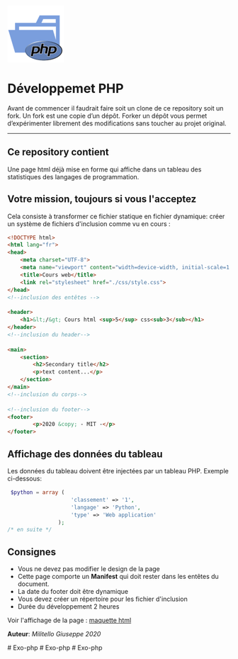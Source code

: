 ![php logo](image/php.png "php logo") 
# Développemet PHP 
Avant de commencer il faudrait faire soit un clone de ce repository soit un fork. Un fork est une copie d’un dépôt. Forker un dépôt vous permet d’expérimenter librement des modifications sans toucher au projet original.

- - -
## Ce repository contient
Une page html déjà mise en forme qui affiche dans un tableau des statistiques des langages de programmation.

## Votre mission, toujours si vous l'acceptez
Cela consiste à transformer ce fichier statique en fichier dynamique: créer un système de fichiers d'inclusion comme vu en cours :
```html
<!DOCTYPE html>
<html lang="fr">
<head>
    <meta charset="UTF-8">
    <meta name="viewport" content="width=device-width, initial-scale=1.0">
    <title>Cours web</title>
    <link rel="stylesheet" href="./css/style.css">
</head>
<!--inclusion des entêtes -->

<header>
    <h1>&lt;/&gt; Cours html <sup>5</sup> css<sub>3</sub></h1>
</header>
<!--inclusion du header-->

<main>
    <section>
        <h2>Secondary title</h2>
        <p>text content...</p>
    </section>
</main>
<!--inclusion du corps-->

<!--inclusion du footer-->
<footer>
        <p>2020 &copy; - MIT -</p>
</footer>
```
## Affichage des données du tableau
Les données du tableau doivent être injectées par un tableau PHP. Exemple ci-dessous:

```PHP
 $python = array (
                    'classement' => '1',
                    'langage' => 'Python',
                    'type' => 'Web application'
                );
/* en suite */


```   
## Consignes
* Vous ne devez pas modifier le design de la page
* Cette page comporte un **Manifest** qui doit rester dans les entêtes du document.
* La date du footer doit être dynamique
* Vous devez créer un répertoire pour les fichier d'inclusion
* Durée du développement 2 heures

Voir l'affichage de la page : [maquette html](https://giusmili.github.io/exercice_php/index.html "Page en html")

**Auteur**: _Militello_ _Giuseppe_ _2020_
        

#   E x o - p h p 
 
 #   E x o - p h p 
 
 #   E x o - p h p 
 
 